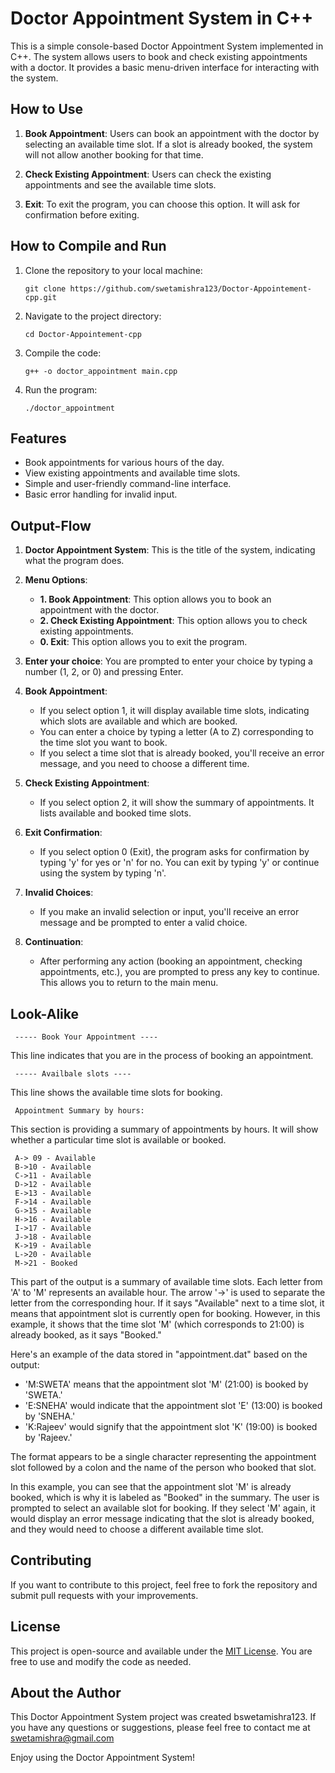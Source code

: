 # Doctor Appointment System in C++

This is a simple console-based Doctor Appointment System implemented in C++. The system allows users to book and check existing appointments with a doctor. It provides a basic menu-driven interface for interacting with the system.

## How to Use

1. **Book Appointment**: Users can book an appointment with the doctor by selecting an available time slot. If a slot is already booked, the system will not allow another booking for that time.

2. **Check Existing Appointment**: Users can check the existing appointments and see the available time slots.

3. **Exit**: To exit the program, you can choose this option. It will ask for confirmation before exiting.

## How to Compile and Run

1. Clone the repository to your local machine:

   ```
   git clone https://github.com/swetamishra123/Doctor-Appointement-cpp.git
   ```

2. Navigate to the project directory:

   ```
   cd Doctor-Appointement-cpp
   ```

3. Compile the code:

   ```
   g++ -o doctor_appointment main.cpp
   ```

4. Run the program:

   ```
   ./doctor_appointment
   ```

## Features

- Book appointments for various hours of the day.
- View existing appointments and available time slots.
- Simple and user-friendly command-line interface.
- Basic error handling for invalid input.

## Output-Flow


1. **Doctor Appointment System**: This is the title of the system, indicating what the program does.

2. **Menu Options**:
   - **1. Book Appointment**: This option allows you to book an appointment with the doctor.
   - **2. Check Existing Appointment**: This option allows you to check existing appointments.
   - **0. Exit**: This option allows you to exit the program.

3. **Enter your choice**: You are prompted to enter your choice by typing a number (1, 2, or 0) and pressing Enter.

4. **Book Appointment**:
   - If you select option 1, it will display available time slots, indicating which slots are available and which are booked.
   - You can enter a choice by typing a letter (A to Z) corresponding to the time slot you want to book.
   - If you select a time slot that is already booked, you'll receive an error message, and you need to choose a different time.

5. **Check Existing Appointment**:
   - If you select option 2, it will show the summary of appointments. It lists available and booked time slots.

6. **Exit Confirmation**:
   - If you select option 0 (Exit), the program asks for confirmation by typing 'y' for yes or 'n' for no. You can exit by typing 'y' or continue using the system by typing 'n'.

7. **Invalid Choices**:
   - If you make an invalid selection or input, you'll receive an error message and be prompted to enter a valid choice.

8. **Continuation**:
   - After performing any action (booking an appointment, checking appointments, etc.), you are prompted to press any key to continue. This allows you to return to the main menu.

## Look-Alike
```plaintext
 ----- Book Your Appointment ----
```

This line indicates that you are in the process of booking an appointment.

```plaintext
 ----- Availbale slots ----
```

This line shows the available time slots for booking.

```plaintext
 Appointment Summary by hours:
```

This section is providing a summary of appointments by hours. It will show whether a particular time slot is available or booked.

```plaintext
 A-> 09 - Available
 B->10 - Available
 C->11 - Available
 D->12 - Available
 E->13 - Available
 F->14 - Available
 G->15 - Available
 H->16 - Available
 I->17 - Available
 J->18 - Available
 K->19 - Available
 L->20 - Available
 M->21 - Booked
```

This part of the output is a summary of available time slots. Each letter from 'A' to 'M' represents an available hour. The arrow '->' is used to separate the letter from the corresponding hour. If it says "Available" next to a time slot, it means that appointment slot is currently open for booking. However, in this example, it shows that the time slot 'M' (which corresponds to 21:00) is already booked, as it says "Booked."

Here's an example of the data stored in "appointment.dat" based on the output:

- 'M:SWETA' means that the appointment slot 'M' (21:00) is booked by 'SWETA.'
- 'E:SNEHA' would indicate that the appointment slot 'E' (13:00) is booked by 'SNEHA.'
- 'K:Rajeev' would signify that the appointment slot 'K' (19:00) is booked by 'Rajeev.'

The format appears to be a single character representing the appointment slot followed by a colon and the name of the person who booked that slot.

In this example, you can see that the appointment slot 'M' is already booked, which is why it is labeled as "Booked" in the summary. The user is prompted to select an available slot for booking. If they select 'M' again, it would display an error message indicating that the slot is already booked, and they would need to choose a different available time slot.

## Contributing

If you want to contribute to this project, feel free to fork the repository and submit pull requests with your improvements.

## License

This project is open-source and available under the [MIT License](LICENSE). You are free to use and modify the code as needed.

## About the Author

This Doctor Appointment System project was created bswetamishra123. If you have any questions or suggestions, please feel free to contact me at [swetamishra@gmail.com](swetamishra603@gmail.com)

Enjoy using the Doctor Appointment System!
